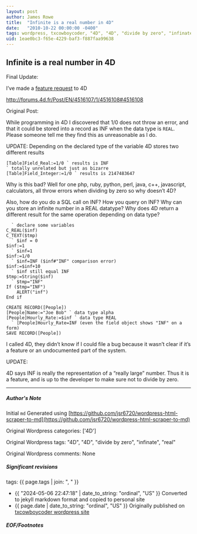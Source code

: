 ```yaml
---
layout: post
author: James Rowe
title:  "Infinite is a real number in 4D"
date:   "2010-10-22 00:00:00 -0400"
tags: wordpress, txcowboycoder, "4D", "4D", "divide by zero", "infinate", "real"
uid: 1eae0bc3-f65e-4229-baf3-f887faa99638
---
```



## Infinite is a real number in 4D


Final Update:


I’ve made a [feature request](http://forums.4d.fr/Post/EN/4516107/1/4516108#4516108) to 4D  

<http://forums.4d.fr/Post/EN/4516107/1/4516108#4516108>


Original Post:


While programming in 4D I discovered that 1/0 does not throw an error, and that it could be stored into a record as INF when the data type is `REAL`. Please someone tell me they find this as unreasonable as I do.


UPDATE: Depending on the declared type of the variable 4D stores two different results



```
[Table]Field_Real:=1/0 ` results is INF
` totally unrelated but just as bizarre
[Table]Field_Integer:=1/0 ` results is 2147483647

```

Why is this bad? Well for one php, ruby, python, perl, java, c++, javascript, calculators, all throw errors when dividing by zero so why doesn’t 4D? 


Also, how do you do a SQL call on INF? How you query on INF? Why can you store an infinite number in a REAL datatype? Why does 4D return a different result for the same operation depending on data type?



```
  ` declare some variables
C_REAL($inf)
C_TEXT($tmp)
  ` $inf = 0
$inf:=1
  ` $inf=1
$inf:=1/0
  ` $inf=INF ($inf#"INF" comparison error)
$inf:=$inf+10
  ` $inf still equal INF
$tmp:=String($inf)
  ` $tmp="INF"
If ($tmp="INF")
    ALERT("inf")
End if

CREATE RECORD([People])
[People]Name:="Joe Bob" ` data type alpha
[People]Hourly_Rate:=$inf ` data type REAL
  ` [People]Hourly_Rate=INF (even the field object shows "INF" on a form)
SAVE RECORD([People])

```

I called 4D, they didn’t know if I could file a bug because it wasn’t clear if it’s a feature or an undocumented part of the system.


UPDATE:


4D says INF is really the representation of a “really large” number. Thus it is a feature, and is up to the developer to make sure not to divide by zero.




---

##### Author's Note

Initial `md` Generated using [https://github.com/jsr6720/wordpress-html-scraper-to-md](https://github.com/jsr6720/wordpress-html-scraper-to-md)

Original Wordpress categories: ['4D']

Original Wordpress tags: "4D", "4D", "divide by zero", "infinate", "real"

Original Wordpress comments: None

##### Significant revisions

tags: {{ page.tags | join: ", " }} <!-- todo move this somewhere -->

- {{ "2024-05-06 22:47:18" | date_to_string: "ordinal", "US" }} Converted to jekyll markdown format and copied to personal site
- {{ page.date | date_to_string: "ordinal", "US" }} Originally published on [txcowboycoder wordpress site](https://txcowboycoder.wordpress.com/2010/10/22/infinite-is-a-real-number-in-4d/)

##### EOF/Footnotes

